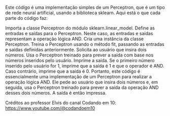 Este código é uma implementação simples de um Perceptron, que é um tipo de rede neural artificial, usando a biblioteca sklearn. Aqui está o que cada parte do código faz:

Importa a classe Perceptron do módulo sklearn.linear_model.
Define as entradas e saídas para o Perceptron. Neste caso, as entradas e saídas representam a operação lógica AND.
Cria uma instância da classe Perceptron.
Treina o Perceptron usando o método fit, passando as entradas e saídas definidas anteriormente.
Solicita ao usuário que insira dois números.
Usa o Perceptron treinado para prever a saída com base nos números inseridos pelo usuário.
Imprime a saída. Se o primeiro número inserido pelo usuário for 1, imprime que a saída é 1 e que o operador é AND. Caso contrário, imprime que a saída é 0.
Portanto, este código é essencialmente uma implementação de um Perceptron para realizar a operação lógica AND. Ele pede ao usuário que insira dois números e, em seguida, usa o Perceptron treinado para prever a saída da operação AND desses dois números. A saída é então impressa.


Créditos ao professor Elvis do canal Codando em 10: 
https://www.youtube.com/@codandoem10
